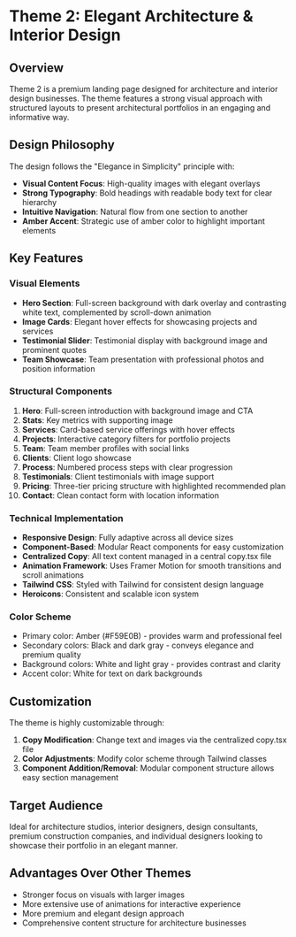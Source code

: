 # Theme 2: Elegant Architecture & Interior Design

## Overview
Theme 2 is a premium landing page designed for architecture and interior design businesses. The theme features a strong visual approach with structured layouts to present architectural portfolios in an engaging and informative way.

## Design Philosophy
The design follows the "Elegance in Simplicity" principle with:
- **Visual Content Focus**: High-quality images with elegant overlays
- **Strong Typography**: Bold headings with readable body text for clear hierarchy
- **Intuitive Navigation**: Natural flow from one section to another
- **Amber Accent**: Strategic use of amber color to highlight important elements

## Key Features

### Visual Elements
- **Hero Section**: Full-screen background with dark overlay and contrasting white text, complemented by scroll-down animation
- **Image Cards**: Elegant hover effects for showcasing projects and services
- **Testimonial Slider**: Testimonial display with background image and prominent quotes
- **Team Showcase**: Team presentation with professional photos and position information

### Structural Components
1. **Hero**: Full-screen introduction with background image and CTA
2. **Stats**: Key metrics with supporting image
3. **Services**: Card-based service offerings with hover effects
4. **Projects**: Interactive category filters for portfolio projects
5. **Team**: Team member profiles with social links
6. **Clients**: Client logo showcase
7. **Process**: Numbered process steps with clear progression
8. **Testimonials**: Client testimonials with image support
9. **Pricing**: Three-tier pricing structure with highlighted recommended plan
10. **Contact**: Clean contact form with location information

### Technical Implementation
- **Responsive Design**: Fully adaptive across all device sizes
- **Component-Based**: Modular React components for easy customization
- **Centralized Copy**: All text content managed in a central copy.tsx file
- **Animation Framework**: Uses Framer Motion for smooth transitions and scroll animations
- **Tailwind CSS**: Styled with Tailwind for consistent design language
- **Heroicons**: Consistent and scalable icon system

### Color Scheme
- Primary color: Amber (#F59E0B) - provides warm and professional feel
- Secondary colors: Black and dark gray - conveys elegance and premium quality
- Background colors: White and light gray - provides contrast and clarity
- Accent color: White for text on dark backgrounds

## Customization
The theme is highly customizable through:
1. **Copy Modification**: Change text and images via the centralized copy.tsx file
2. **Color Adjustments**: Modify color scheme through Tailwind classes
3. **Component Addition/Removal**: Modular component structure allows easy section management

## Target Audience
Ideal for architecture studios, interior designers, design consultants, premium construction companies, and individual designers looking to showcase their portfolio in an elegant manner.

## Advantages Over Other Themes
- Stronger focus on visuals with larger images
- More extensive use of animations for interactive experience
- More premium and elegant design approach
- Comprehensive content structure for architecture businesses